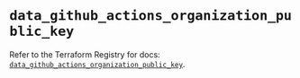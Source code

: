 # `data_github_actions_organization_public_key`

Refer to the Terraform Registry for docs: [`data_github_actions_organization_public_key`](https://registry.terraform.io/providers/integrations/github/6.3.1/docs/data-sources/actions_organization_public_key).
